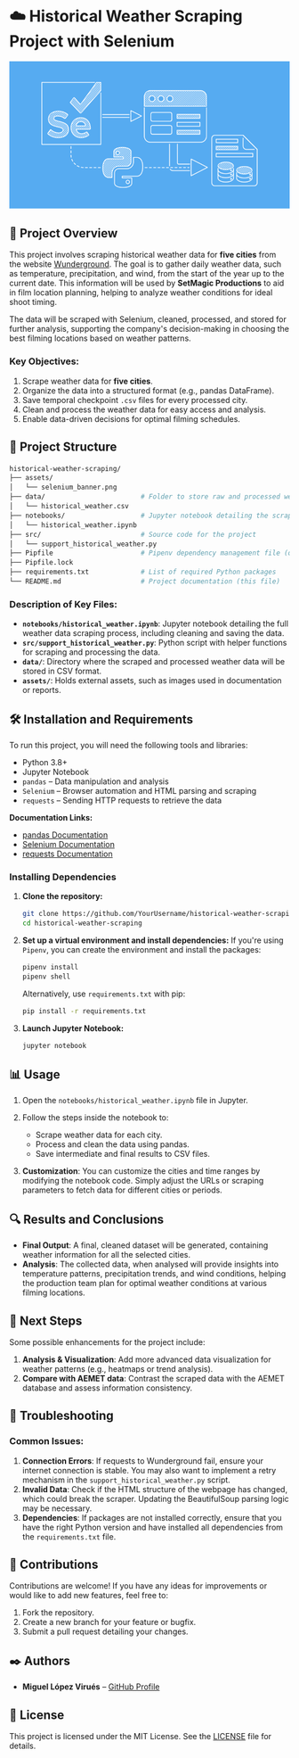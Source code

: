 # ☁️ Historical Weather Scraping Project with Selenium

<div style="text-align: center;">
  <img src="assets/selenium_banner.png" alt="project-cover" />
</div>

## 📝 Project Overview

This project involves scraping historical weather data for **five cities** from the website [Wunderground](https://www.wunderground.com). The goal is to gather daily weather data, such as temperature, precipitation, and wind, from the start of the year up to the current date. This information will be used by **SetMagic Productions** to aid in film location planning, helping to analyze weather conditions for ideal shoot timing.

The data will be scraped with Selenium, cleaned, processed, and stored for further analysis, supporting the company's decision-making in choosing the best filming locations based on weather patterns.

### Key Objectives:
1. Scrape weather data for **five cities**.
2. Organize the data into a structured format (e.g., pandas DataFrame).
3. Save temporal checkpoint `.csv` files for every processed city.
4. Clean and process the weather data for easy access and analysis.
5. Enable data-driven decisions for optimal filming schedules.

## 📁 Project Structure

```bash
historical-weather-scraping/
├── assets/                      
│   └── selenium_banner.png
├── data/                        # Folder to store raw and processed weather data
│   └── historical_weather.csv
├── notebooks/                   # Jupyter notebook detailing the scraping process
│   └── historical_weather.ipynb
├── src/                         # Source code for the project
│   └── support_historical_weather.py
├── Pipfile                      # Pipenv dependency management file (optional)
├── Pipfile.lock
├── requirements.txt             # List of required Python packages
└── README.md                    # Project documentation (this file)
```

### Description of Key Files:
- **`notebooks/historical_weather.ipynb`**: Jupyter notebook detailing the full weather data scraping process, including cleaning and saving the data.
- **`src/support_historical_weather.py`**: Python script with helper functions for scraping and processing the data.
- **`data/`**: Directory where the scraped and processed weather data will be stored in CSV format.
- **`assets/`**: Holds external assets, such as images used in documentation or reports.

## 🛠️ Installation and Requirements

To run this project, you will need the following tools and libraries:

- Python 3.8+
- Jupyter Notebook
- `pandas` – Data manipulation and analysis
- `Selenium` – Browser automation and HTML parsing and scraping
- `requests` – Sending HTTP requests to retrieve the data

**Documentation Links:**
- [pandas Documentation](https://pandas.pydata.org/)
- [Selenium Documentation](selenium.dev/documentation/)
- [requests Documentation](https://docs.python-requests.org/en/master/)

### Installing Dependencies

1. **Clone the repository:**
   ```bash
   git clone https://github.com/YourUsername/historical-weather-scraping.git
   cd historical-weather-scraping
   ```

2. **Set up a virtual environment and install dependencies:**
   If you're using `Pipenv`, you can create the environment and install the packages:
   ```bash
   pipenv install
   pipenv shell
   ```

   Alternatively, use `requirements.txt` with pip:
   ```bash
   pip install -r requirements.txt
   ```

3. **Launch Jupyter Notebook:**
   ```bash
   jupyter notebook
   ```

## 📊 Usage

1. Open the `notebooks/historical_weather.ipynb` file in Jupyter.
2. Follow the steps inside the notebook to:
   - Scrape weather data for each city.
   - Process and clean the data using pandas.
   - Save intermediate and final results to CSV files.
   
3. **Customization**: You can customize the cities and time ranges by modifying the notebook code. Simply adjust the URLs or scraping parameters to fetch data for different cities or periods.

## 🔍 Results and Conclusions
- **Final Output**: A final, cleaned dataset will be generated, containing weather information for all the selected cities.
- **Analysis**: The collected data, when analysed will provide insights into temperature patterns, precipitation trends, and wind conditions, helping the production team plan for optimal weather conditions at various filming locations.


## 🔄 Next Steps

Some possible enhancements for the project include:
1. **Analysis & Visualization**: Add more advanced data visualization for weather patterns (e.g., heatmaps or trend analysis).
2. **Compare with AEMET data**: Contrast the scraped data with the AEMET database and assess information consistency.

## 🐛 Troubleshooting

### Common Issues:
1. **Connection Errors**: If requests to Wunderground fail, ensure your internet connection is stable. You may also want to implement a retry mechanism in the `support_historical_weather.py` script.
2. **Invalid Data**: Check if the HTML structure of the webpage has changed, which could break the scraper. Updating the BeautifulSoup parsing logic may be necessary.
3. **Dependencies**: If packages are not installed correctly, ensure that you have the right Python version and have installed all dependencies from the `requirements.txt` file.

## 🤝 Contributions

Contributions are welcome! If you have any ideas for improvements or would like to add new features, feel free to:
1. Fork the repository.
2. Create a new branch for your feature or bugfix.
3. Submit a pull request detailing your changes.

## ✒️ Authors

- **Miguel López Virués** – [GitHub Profile](https://github.com/MiguelLopezVirues)

## 📜 License

This project is licensed under the MIT License. See the [LICENSE](LICENSE) file for details.
